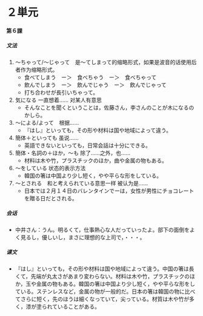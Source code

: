 # ２単元
#### 第６課
##### 文法
1. 〜ちゃって/〜じゃって　是〜てしまって的缩略形式，如果是波音的话使用后者作为缩略形式。
	- 食べてしまう　ー＞　食べちゃう　ー＞　食べちゃって
	- 飲んでしまう　ー＞　飲んでじゃう　ー＞　飲んでじゃって
	- 打ち合わせが長引いちゃって。
2. 気になる 一直想着…… 对某人有意思
	- そんなことを聞くということは，佐藤さん，李さんのことが木になるのかしら。
3. 〜による/よって　根据……
	- 『はし』といっても，その形や材料は国や地域によって違う。
4. 簡体＋といっても 虽说……
	- 英語できないといっても，日常会話は十分にできる。
5. 簡体・名詞の＋ほか，〜も 除了……之外，也……
	- 材料は木や竹，プラスチックのほか，曲や金属の物もある。
6. 〜をしている 状态的表示方法
	- 韓国の箸は中国より少し短く，やや平らな形をしている。
7. 〜とされる　和と考えられている意思一样 被认为是……
	- 日本では２月１４日のバレンタインでーは，女性が男性にチョコレートを贈る日だとされる。
##### 会话
- 中井さん：うん。明るくて，仕事熱心な人だっていったよ。部下の面倒をよく見るし，優しいし，まさに理想的な上司で，・・・。
##### 课文
* 『はし』といっても，その形や材料は国や地域によって違う。中国の箸は長くて，先端が丸太さがあまり変わらない。材料は木や竹，プラスチックのほか，玉や金属の物もある。韓国の箸は中国より少し短く，やや平らな形をしている。ステンレスなど，金属の物が一般的だ。日本の箸は韓国の物に比べてさらに短く，先のほうは細くなっていて，尖っている。材質は木や竹が多く，漆が塗られていることがある。